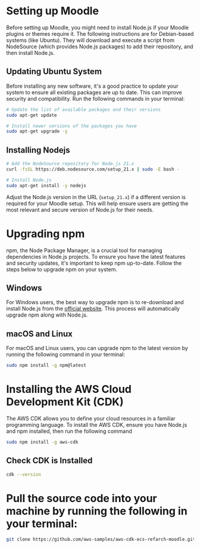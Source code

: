 # Setting up Moodle

Before setting up Moodle, you might need to install Node.js if your Moodle plugins or themes require it. The following instructions are for Debian-based systems (like Ubuntu). They will download and execute a script from NodeSource (which provides Node.js packages) to add their repository, and then install Node.js.

## Updating Ubuntu System

Before installing any new software, it's a good practice to update your system to ensure all existing packages are up to date. This can improve security and compatibility. Run the following commands in your terminal:

```bash
# Update the list of available packages and their versions
sudo apt-get update

# Install newer versions of the packages you have
sudo apt-get upgrade -y
```

## Installing Nodejs
```bash
# Add the NodeSource repository for Node.js 21.x
curl -fsSL https://deb.nodesource.com/setup_21.x | sudo -E bash -

# Install Node.js
sudo apt-get install -y nodejs
```
Adjust the Node.js version in the URL (`setup_21.x`) if a different version is required for your Moodle setup. This will help ensure users are getting the most relevant and secure version of Node.js for their needs.

# Upgrading npm

npm, the Node Package Manager, is a crucial tool for managing dependencies in Node.js projects. To ensure you have the latest features and security updates, it's important to keep npm up-to-date. Follow the steps below to upgrade npm on your system.

## Windows

For Windows users, the best way to upgrade npm is to re-download and install Node.js from the [official website](https://nodejs.org/). This process will automatically upgrade npm along with Node.js.

## macOS and Linux

For macOS and Linux users, you can upgrade npm to the latest version by running the following command in your terminal:

```bash
sudo npm install -g npm@latest
```

# Installing the AWS Cloud Development Kit (CDK)
The AWS CDK allows you to define your cloud resources in a familiar programming language. To install the AWS CDK, ensure you have Node.js and npm installed, then run the following command
```bash
sudo npm install -g aws-cdk
```
## Check CDK is Installed
```bash
cdk --version
```
# Pull the source code into your machine by running the following in your terminal:
```bash
git clone https://github.com/aws-samples/aws-cdk-ecs-refarch-moodle.git
```
